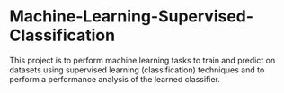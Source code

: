 # Machine-Learning-Supervised-Classification
This project is to perform machine learning tasks to train and predict on datasets
using supervised learning (classification) techniques and to perform a performance analysis of the
learned classifier.
